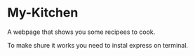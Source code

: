 # My-Kitchen
A webpage that shows you some recipees to cook.

To make shure it works you need to instal express on terminal.
